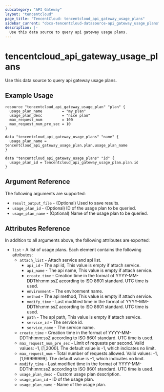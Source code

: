 ```yaml
---
subcategory: "API Gateway"
layout: "tencentcloud"
page_title: "TencentCloud: tencentcloud_api_gateway_usage_plans"
sidebar_current: "docs-tencentcloud-datasource-api_gateway_usage_plans"
description: |-
  Use this data source to query api gateway usage plans.
---
```


# tencentcloud_api_gateway_usage_plans

Use this data source to query api gateway usage plans.

## Example Usage

```hcl
resource "tencentcloud_api_gateway_usage_plan" "plan" {
  usage_plan_name         = "my_plan"
  usage_plan_desc         = "nice plan"
  max_request_num         = 100
  max_request_num_pre_sec = 10
}

data "tencentcloud_api_gateway_usage_plans" "name" {
  usage_plan_name = tencentcloud_api_gateway_usage_plan.plan.usage_plan_name
}

data "tencentcloud_api_gateway_usage_plans" "id" {
  usage_plan_id = tencentcloud_api_gateway_usage_plan.plan.id
}
```

## Argument Reference

The following arguments are supported:

* `result_output_file` - (Optional) Used to save results.
* `usage_plan_id` - (Optional) ID of the usage plan to be queried.
* `usage_plan_name` - (Optional) Name of the usage plan to be queried.

## Attributes Reference

In addition to all arguments above, the following attributes are exported:

* `list` - A list of usage plans. Each element contains the following attributes:
  * `attach_list` - Attach service and api list.
    * `api_id` - The api id, This value is empty if attach service.
    * `api_name` - The api name, This value is empty if attach service.
    * `create_time` - Creation time in the format of YYYY-MM-DDThh:mm:ssZ according to ISO 8601 standard. UTC time is used.
    * `environment` - The environment name.
    * `method` - The api method, This value is empty if attach service.
    * `modify_time` - Last modified time in the format of YYYY-MM-DDThh:mm:ssZ according to ISO 8601 standard. UTC time is used.
    * `path` - The api path, This value is empty if attach service.
    * `service_id` - The service id.
    * `service_name` - The service name.
  * `create_time` - Creation time in the format of YYYY-MM-DDThh:mm:ssZ according to ISO 8601 standard. UTC time is used.
  * `max_request_num_pre_sec` - Limit of requests per second. Valid values: -1, [1,2000]. The default value is -1, which indicates no limit.
  * `max_request_num` - Total number of requests allowed. Valid values: -1, [1,99999999]. The default value is -1, which indicates no limit.
  * `modify_time` - Last modified time in the format of YYYY-MM-DDThh:mm:ssZ according to ISO 8601 standard. UTC time is used.
  * `usage_plan_desc` - Custom usage plan description.
  * `usage_plan_id` - ID of the usage plan.
  * `usage_plan_name` - Name of the usage plan.


